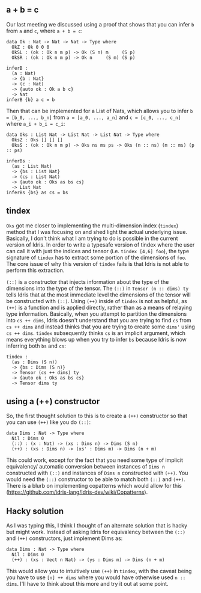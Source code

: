 
## a + b = c

Our last meeting we discussed using a proof that shows that you can infer `b` from `a` and `c`, where `a + b = c`:

```
data Ok : Nat -> Nat -> Nat -> Type where
  OkZ : Ok 0 0 0
  OkSL : (ok : Ok n m p) -> Ok (S n) m     (S p)
  OkSR : (ok : Ok n m p) -> Ok n     (S m) (S p)

inferB : 
  (a : Nat)
  -> {b : Nat}
  -> (c : Nat)
  -> {auto ok : Ok a b c}
  -> Nat
inferB {b} a c = b
```

Then that can be implemented for a List of Nats, which allows you to infer `b = [b_0, ..., b_n]` from `a = [a_0, ..., a_n]` and `c = [c_0, ..., c_n]` where `a_i + b_i = c_i`:

```
data Oks : List Nat -> List Nat -> List Nat -> Type where
  OksZ : Oks [] [] []
  OksS : (ok : Ok n m p) -> Oks ns ms ps -> Oks (n :: ns) (m :: ms) (p :: ps)

inferBs :
  (as : List Nat)
  -> {bs : List Nat}
  -> (cs : List Nat)
  -> {auto ok : Oks as bs cs}
  -> List Nat
inferBs {bs} as cs = bs
```

## tindex

`Oks` got me closer to implementing the multi-dimension index (`tindex`) method that I was focusing on and shed light the actual underlying issue. Basically, I don't think what I am trying to do is possible in the current version of Idris. In order to write a typesafe version of tindex where the user can call it with just the indices and tensor (i.e. `tindex [4,6] foo`), the type signature of `tindex` has to extract some portion of the dimensions of `foo`. The core issue of why this version of `tindex` fails is that Idris is not able to perform this extraction.

`(::)` is a constructor that injects information about the type of the dimensions into the type of the tensor. The `(::)` in `Tensor (n :: dims) ty` tells Idris that at the most immediate level the dimensions of the tensor will be constructed with `(::)`. Using `(++)` inside of `tindex` is not as helpful, as `(++)` is a function and is applied directly, rather than as a means of relaying type information. Basically, when you attempt to partition the dimensions into `cs ++ dims`, Idris doesn't understand that you are trying to find `cs` from `cs ++ dims` and instead thinks that you are trying to create some `dims'` using `cs ++ dims`. `tindex` subsequently thinks `cs` is an implicit argument, which means everything blows up when you try to infer `bs` because Idris is now inferring both `bs` and `cs`:

```
tindex : 
  (as : Dims (S n))
  -> {bs : Dims (S n)}
  -> Tensor (cs ++ dims) ty
  -> {auto ok : Oks as bs cs}
  -> Tensor dims ty
```

## using a (++) constructor

So, the first thought solution to this is to create a `(++)` constructor so that you can use `(++)` like you do `(::)`:

```
data Dims : Nat -> Type where
  Nil : Dims 0
  (::) : (x : Nat) -> (xs : Dims n) -> Dims (S n)
  (++) : (xs : Dims n) -> (xs' : Dims m) -> Dims (n + m)
```

This could work, except for the fact that you need some type of implicit equivalency/ automatic conversion between instances of `Dims n` constructed with `(::)` and instances of `Dims n` constructed with `(++)`. You would need the `(::)` constructor to be able to match both `(::)` and `(++)`. There is a blurb on implementing copatterns which would allow for this (https://github.com/idris-lang/Idris-dev/wiki/Copatterns).


## Hacky solution

As I was typing this, I think I thought of an alternate solution that is hacky but might work. Instead of asking Idris for equivalency between the `(::)` and `(++)` constructors, just implement Dims as:

```
data Dims : Nat -> Type where
  Nil : Dims 0
  (++) : (xs : Vect n Nat) -> (ys : Dims m) -> Dims (n + m)
```

This would allow you to intuitively use `(++)` in `tindex`, with the caveat being you have to use `[n] ++ dims` where you would have otherwise used `n :: dims`. I'll have to think about this more and try it out at some point.